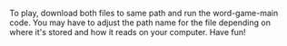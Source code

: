 To play, download both files to same path and run the word-game-main code. You may have to adjust the path name for the file depending on where it's stored and how it reads on your computer. Have fun!
